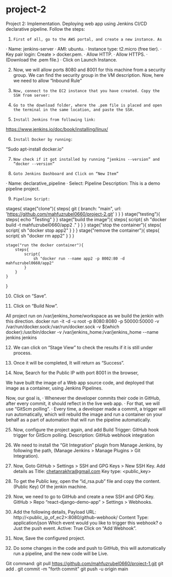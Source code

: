 # project-2



Project 2: Implementation.
Deploying web app using Jenkins CI/CD declarative pipeline.
Follow the steps:

1.     First of all, go to the AWS portal, and create a new instance. As
·       Name: jenkins-server
·       AMI: ubuntu.
·       Instance type: t2.micro (free tier).
·       Key pair login: Create > docker.pem.
·       Allow HTTP.
·       Allow HTTPS.
·       (Download the .pem file.)
·       Click on Launch Instance.
 
 
2.    Now, we will allow ports 8080 and 8001 for this machine from a security group. We can find the security group in the VM description. Now, here we need to allow “Inbound Rule”

3.     Now, connect to the EC2 instance that you have created. Copy the SSH from server:
 

4.     Go to the download folder, where the .pem file is placed and open the terminal in the same location, and paste the SSH.

5.     Install Jenkins from following link:
https://www.jenkins.io/doc/book/installing/linux/

6.     Install Docker by running:
“Sudo apt-install docker.io”

7.     Now check if it got installed by running “jenkins --version” and “docker --version”
 

8.     Goto Jenkins Dashboard and Click on “New Item”
·       Name: declarative_pipeline
·       Select: Pipeline
Description: This is a demo pipeline project.

9.     Pipeline Script:

    
stages{
    stage("clone"){
        steps{
            git (
                branch: "main", 
                url: 'https://github.com/mahfuzrubel0660/project-2.git'
            )
        }
    }
    stage("testing"){
        steps{
            echo "Testing"
        }
    }
    stage("build the image"){
        steps{
            script{
                sh "docker build -t mahfuzrubel0660/app2 ."
            }
        }
    }
    stage("stop the container"){
        steps{
            script{
                sh "docker stop app2"
            }
        }
    }
    stage("remove the container"){
        steps{
            script{
                sh "docker rm app2"
            }
        }
    }
    
    stage("run the docker container"){
        steps{
            script{
                sh "docker run --name app2 -p 8002:80 -d mahfuzrubel0660/app2"
            }
        }
    }
    
}
      



 

10.  Click on “Save”.

11.  Click on “Build Now”.

All project run on /var/jenkins_home/workspace as we build the jenkin with this direction.
docker run -it -d -u root -p 8080:8080 -p 50000:50000 -v /var/run/docker.sock:/var/run/docker.sock -v $(which docker):/usr/bin/docker -v /var/jenkins_home:/var/jenkins_home --name jenkins jenkins



 

12.  We can click on “Stage View” to check the results if it is still under process.
 

13.  Once it will be completed, It will return as “Success”.
 

14.  Now, Search for the Public IP with port 8001 in the browser,
 

We have built the image of a Web app source code, and deployed that image as a container, using Jenkins Pipelines.

Now, our goal is,
·       Whenever the developer commits their code in GitHub, after every commit, it should reflect in the live web app.
·       For that, we will use “GitScm polling”.
·       Every time, a developer made a commit, a trigger will run automatically, which will rebuild the image and run a container on your behalf as a part of automation that will run the pipeline automatically.

25.  Now, configure the project again, and add
Build Trigger: GitHub hook trigger for GitScm polling.
Description: GitHub webhook integration
 

26.  We need to install the “Git Integration” plugin from Manage Jenkins, by following the path,
(Manage Jenkins > Manage Plugins > Git Integration).
 
 
27.  Now, Goto GitHub > Settings > SSH and GPG Keys > New SSH Key.
Add details as
Title: chetanrakhra@gmail.com
Key type: <public_key>
 
 
28.  To get the Public key, open the “id_rsa.pub” file and copy the content. (Public Key) 
Of the jenkin machine.
 

29.  Now, we need to go to GitHub and create a new SSH and GPG Key.
GitHub > Repo “react-django-demo-app” > Settings > Webhooks.
30.  Add the following details,
Payload URL: http://<public_ip_of_ec2>:8080/github-webhook/
Content Type: application/json
Which event would you like to trigger this webhook?
o  Just the push event.
Active: True
Click on “Add Webhook”.
 
 
31.  Now, Save the configured project.
32.  Do some changes in the code and push to GitHub, this will automatically run a pipeline, and the new code will be Live.


Git command:
git pull https://github.com/mahfuzrubel0660/project-1.git
git add .
git commit -m "forth commit"
git push -u origin main





